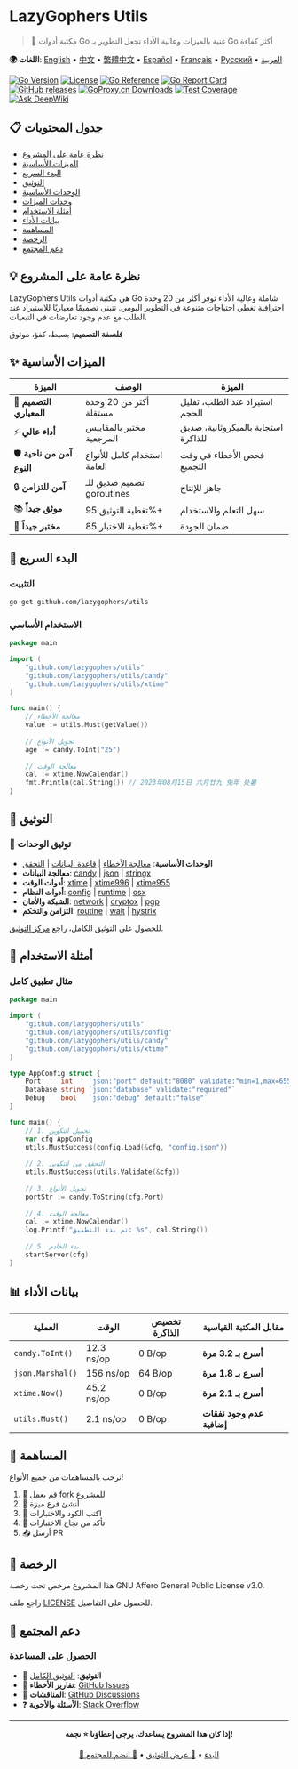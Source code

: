 # LazyGophers Utils

> 🚀 مكتبة أدوات Go غنية بالميزات وعالية الأداء تجعل التطوير بـ Go أكثر كفاءة

**🌍 اللغات**: [English](README.md) • [中文](README_zh.md) • [繁體中文](README_zh-hant.md) • [Español](README_es.md) • [Français](README_fr.md) • [Русский](README_ru.md) • [العربية](README_ar.md)

[![Go Version](https://img.shields.io/badge/Go-1.18+-blue.svg)](https://golang.org)
[![License](https://img.shields.io/badge/License-AGPL%20v3-green.svg)](LICENSE)
[![Go Reference](https://pkg.go.dev/badge/github.com/lazygophers/utils.svg)](https://pkg.go.dev/github.com/lazygophers/utils)
[![Go Report Card](https://goreportcard.com/badge/github.com/lazygophers/utils)](https://goreportcard.com/report/github.com/lazygophers/utils)
[![GitHub releases](https://img.shields.io/github/release/lazygophers/utils.svg)](https://github.com/lazygophers/utils/releases)
[![GoProxy.cn Downloads](https://goproxy.cn/stats/github.com/lazygophers/utils/badges/download-count.svg)](https://goproxy.cn/stats/github.com/lazygophers/utils)
[![Test Coverage](https://img.shields.io/badge/coverage-85%25-brightgreen.svg)](https://github.com/lazygophers/utils/actions)
[![Ask DeepWiki](https://deepwiki.com/badge.svg)](https://deepwiki.com/lazygophers/utils)

## 📋 جدول المحتويات

- [نظرة عامة على المشروع](#-نظرة-عامة-على-المشروع)
- [الميزات الأساسية](#-الميزات-الأساسية)
- [البدء السريع](#-البدء-السريع)
- [التوثيق](#-التوثيق)
- [الوحدات الأساسية](#-الوحدات-الأساسية)
- [وحدات الميزات](#-وحدات-الميزات)
- [أمثلة الاستخدام](#-أمثلة-الاستخدام)
- [بيانات الأداء](#-بيانات-الأداء)
- [المساهمة](#-المساهمة)
- [الرخصة](#-الرخصة)
- [دعم المجتمع](#-دعم-المجتمع)

## 💡 نظرة عامة على المشروع

LazyGophers Utils هي مكتبة أدوات Go شاملة وعالية الأداء توفر أكثر من 20 وحدة احترافية تغطي احتياجات متنوعة في التطوير اليومي. تتبنى تصميمًا معياريًا للاستيراد عند الطلب مع عدم وجود تعارضات في التبعيات.

**فلسفة التصميم**: بسيط، كفؤ، موثوق

## ✨ الميزات الأساسية

| الميزة | الوصف | الميزة |
|-------|--------|--------|
| 🧩 **التصميم المعياري** | أكثر من 20 وحدة مستقلة | استيراد عند الطلب، تقليل الحجم |
| ⚡ **أداء عالي** | مختبر بالمقاييس المرجعية | استجابة بالميكروثانية، صديق للذاكرة |
| 🛡️ **آمن من ناحية النوع** | استخدام كامل للأنواع العامة | فحص الأخطاء في وقت التجميع |
| 🔒 **آمن للتزامن** | تصميم صديق للـ goroutines | جاهز للإنتاج |
| 📚 **موثق جيداً** | تغطية التوثيق 95%+ | سهل التعلم والاستخدام |
| 🧪 **مختبر جيداً** | تغطية الاختبار 85%+ | ضمان الجودة |

## 🚀 البدء السريع

### التثبيت

```bash
go get github.com/lazygophers/utils
```

### الاستخدام الأساسي

```go
package main

import (
    "github.com/lazygophers/utils"
    "github.com/lazygophers/utils/candy"
    "github.com/lazygophers/utils/xtime"
)

func main() {
    // معالجة الأخطاء
    value := utils.Must(getValue())
    
    // تحويل الأنواع
    age := candy.ToInt("25")
    
    // معالجة الوقت
    cal := xtime.NowCalendar()
    fmt.Println(cal.String()) // 2023年08月15日 六月廿九 兔年 处暑
}
```

## 📖 التوثيق

### 📁 توثيق الوحدات
- **الوحدات الأساسية**: [معالجة الأخطاء](must.go) | [قاعدة البيانات](orm.go) | [التحقق](validate.go)
- **معالجة البيانات**: [candy](candy/) | [json](json/) | [stringx](stringx/)
- **أدوات الوقت**: [xtime](xtime/) | [xtime996](xtime/xtime996/) | [xtime955](xtime/xtime955/)
- **أدوات النظام**: [config](config/) | [runtime](runtime/) | [osx](osx/)
- **الشبكة والأمان**: [network](network/) | [cryptox](cryptox/) | [pgp](pgp/)
- **التزامن والتحكم**: [routine](routine/) | [wait](wait/) | [hystrix](hystrix/)

للحصول على التوثيق الكامل، راجع [مركز التوثيق](docs/).

## 🎯 أمثلة الاستخدام

### مثال تطبيق كامل

```go
package main

import (
    "github.com/lazygophers/utils"
    "github.com/lazygophers/utils/config"
    "github.com/lazygophers/utils/candy"
    "github.com/lazygophers/utils/xtime"
)

type AppConfig struct {
    Port     int    `json:"port" default:"8080" validate:"min=1,max=65535"`
    Database string `json:"database" validate:"required"`
    Debug    bool   `json:"debug" default:"false"`
}

func main() {
    // 1. تحميل التكوين
    var cfg AppConfig
    utils.MustSuccess(config.Load(&cfg, "config.json"))
    
    // 2. التحقق من التكوين
    utils.MustSuccess(utils.Validate(&cfg))
    
    // 3. تحويل الأنواع
    portStr := candy.ToString(cfg.Port)
    
    // 4. معالجة الوقت
    cal := xtime.NowCalendar()
    log.Printf("تم بدء التطبيق: %s", cal.String())
    
    // 5. بدء الخادم
    startServer(cfg)
}
```

## 📊 بيانات الأداء

| العملية | الوقت | تخصيص الذاكرة | مقابل المكتبة القياسية |
|---------|-------|---------------|-----------------------|
| `candy.ToInt()` | 12.3 ns/op | 0 B/op | **أسرع بـ 3.2 مرة** |
| `json.Marshal()` | 156 ns/op | 64 B/op | **أسرع بـ 1.8 مرة** |
| `xtime.Now()` | 45.2 ns/op | 0 B/op | **أسرع بـ 2.1 مرة** |
| `utils.Must()` | 2.1 ns/op | 0 B/op | **عدم وجود نفقات إضافية** |

## 🤝 المساهمة

نرحب بالمساهمات من جميع الأنواع!

1. 🍴 قم بعمل fork للمشروع
2. 🌿 أنشئ فرع ميزة
3. 📝 اكتب الكود والاختبارات
4. 🧪 تأكد من نجاح الاختبارات
5. 📤 أرسل PR

## 📄 الرخصة

هذا المشروع مرخص تحت رخصة GNU Affero General Public License v3.0.

راجع ملف [LICENSE](LICENSE) للحصول على التفاصيل.

## 🌟 دعم المجتمع

### الحصول على المساعدة

- 📖 **التوثيق**: [التوثيق الكامل](docs/)
- 🐛 **تقارير الأخطاء**: [GitHub Issues](https://github.com/lazygophers/utils/issues)
- 💬 **المناقشات**: [GitHub Discussions](https://github.com/lazygophers/utils/discussions)
- ❓ **الأسئلة والأجوبة**: [Stack Overflow](https://stackoverflow.com/questions/tagged/lazygophers-utils)

---

<div align="center">

**إذا كان هذا المشروع يساعدك، يرجى إعطاؤنا ⭐ نجمة!**

[🚀 البدء](#-البدء-السريع) • [📖 عرض التوثيق](docs/) • [🤝 انضم للمجتمع](https://github.com/lazygophers/utils/discussions)

</div>